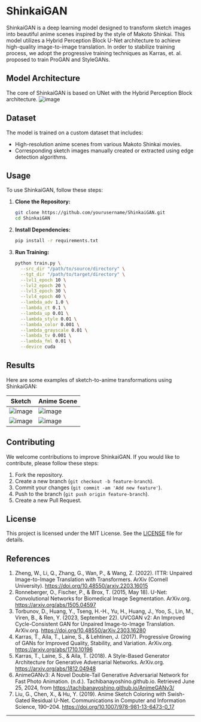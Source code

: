 # ShinkaiGAN

ShinkaiGAN is a deep learning model designed to transform sketch images into beautiful anime scenes inspired by the style of Makoto Shinkai. This model utilizes a Hybrid Perception Block U-Net architecture to achieve high-quality image-to-image translation. In order to stabilize training process, we adopt the progressive training techniques as Karras, et. al. proposed to train ProGAN and StyleGANs.

## Model Architecture

The core of ShinkaiGAN is based on UNet with the Hybrid Perception Block architecture. 
![image](https://github.com/echelon2718/ShinkaiGAN/assets/92637327/12049550-5936-48ed-a0be-a2cb616c11ef)

## Dataset

The model is trained on a custom dataset that includes:
- High-resolution anime scenes from various Makoto Shinkai movies.
- Corresponding sketch images manually created or extracted using edge detection algorithms.

## Usage

To use ShinkaiGAN, follow these steps:

1. **Clone the Repository:**

    ```bash
    git clone https://github.com/yourusername/ShinkaiGAN.git
    cd ShinkaiGAN
    ```

2. **Install Dependencies:**

    ```bash
    pip install -r requirements.txt
    ```

3. **Run Training:**

    ```bash
    python train.py \
      --src_dir "/path/to/source/directory" \
      --tgt_dir "/path/to/target/directory" \
      --lvl1_epoch 10 \
      --lvl2_epoch 20 \
      --lvl3_epoch 30 \
      --lvl4_epoch 40 \
      --lambda_adv 1.0 \
      --lambda_ct 0.1 \
      --lambda_up 0.01 \
      --lambda_style 0.01 \
      --lambda_color 0.001 \
      --lambda_grayscale 0.01 \
      --lambda_tv 0.001 \
      --lambda_fml 0.01 \
      --device cuda
    ```


## Results

Here are some examples of sketch-to-anime transformations using ShinkaiGAN:

| Sketch | Anime Scene |
|--------|--------------|
| ![image](https://github.com/echelon2718/ShinkaiGAN/assets/92637327/34cabd2f-0a11-4c86-9326-7d8695aebf04) | ![image](https://github.com/echelon2718/ShinkaiGAN/assets/92637327/d3f0fcb1-f661-4f5e-9e12-98ea00d80edd) |
| ![image](https://github.com/echelon2718/ShinkaiGAN/assets/92637327/29997a10-4179-46b8-8db5-557d65194c94) | ![image](https://github.com/echelon2718/ShinkaiGAN/assets/92637327/162506df-f66c-40d8-935b-a077169cbef5) |

## Contributing

We welcome contributions to improve ShinkaiGAN. If you would like to contribute, please follow these steps:

1. Fork the repository.
2. Create a new branch (`git checkout -b feature-branch`).
3. Commit your changes (`git commit -am 'Add new feature'`).
4. Push to the branch (`git push origin feature-branch`).
5. Create a new Pull Request.

## License

This project is licensed under the MIT License. See the [LICENSE](LICENSE) file for details.

## References
1. Zheng, W., Li, Q., Zhang, G., Wan, P., & Wang, Z. (2022). ITTR: Unpaired Image-to-Image Translation with Transformers. ArXiv (Cornell University). https://doi.org/10.48550/arxiv.2203.16015
2. Ronneberger, O., Fischer, P., & Brox, T. (2015, May 18). U-Net: Convolutional Networks for Biomedical Image Segmentation. ArXiv.org. https://arxiv.org/abs/1505.04597
3. Torbunov, D., Huang, Y., Tseng, H.-H., Yu, H., Huang, J., Yoo, S., Lin, M., Viren, B., & Ren, Y. (2023, September 22). UVCGAN v2: An Improved Cycle-Consistent GAN for Unpaired Image-to-Image Translation. ArXiv.org. https://doi.org/10.48550/arXiv.2303.16280
4. Karras, T., Aila, T., Laine, S., & Lehtinen, J. (2017). Progressive Growing of GANs for Improved Quality, Stability, and Variation. ArXiv.org. https://arxiv.org/abs/1710.10196
5. Karras, T., Laine, S., & Aila, T. (2018). A Style-Based Generator Architecture for Generative Adversarial Networks. ArXiv.org. https://arxiv.org/abs/1812.04948
6. AnimeGANv3: A Novel Double-Tail Generative Adversarial Network for Fast Photo Animation. (n.d.). Tachibanayoshino.github.io. Retrieved June 25, 2024, from https://tachibanayoshino.github.io/AnimeGANv3/
7. Liu, G., Chen, X., & Hu, Y. (2019). Anime Sketch Coloring with Swish-Gated Residual U-Net. Communications in Computer and Information Science, 190–204. https://doi.org/10.1007/978-981-13-6473-0_17

---
